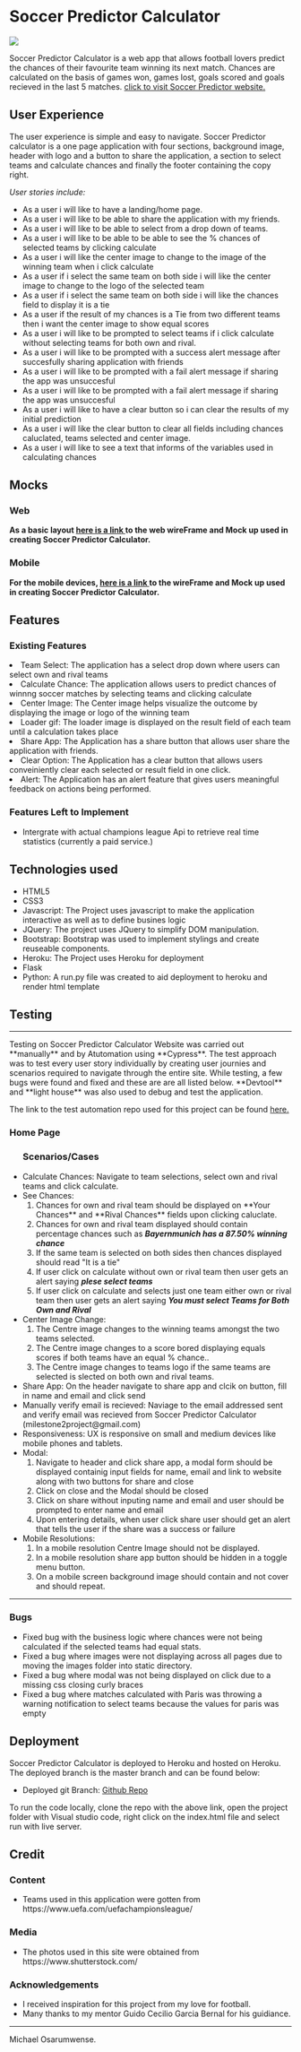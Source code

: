# **Soccer Predictor Calculator** 
<img src="https://imgur.com/w95rzIK.jpg" style="margin: 0;">

Soccer Predictor Calculator is a web app that allows football lovers predict the chances of their favourite team winning its next match.
Chances are calculated on the basis of games won, games lost, goals scored and goals recieved in the last 5 matches.
<a href="https://soccerpredictorcalculator-m2.herokuapp.com/" target="_blank">click to visit Soccer Predictor website.</a>
## User Experience

The user experience is simple and easy to navigate. Soccer Predictor calculator is a one page application with four sections, background image, header with logo and a button to share the application, a section to select teams and calculate chances and finally the footer containing the copy right.

*User stories include:*
<ul>
<li>As a user i will like to have a landing/home page.</li>
<li>As a user i will like to be able to share the application with my friends.</li>
<li>As a user i will like to be able to select from a drop down of teams.</li>
<li>As a user i will like to be able to be able to see the % chances of selected teams by clicking calculate</li>
<li>As a user i will like the center image to change to the image of the winning team when i click calculate</li>
<li>As a user if i select the same team on both side i will like the center image to change to the logo of the selected team</li>
<li>As a user if i select the same team on both side i will like the chances field to display it is a tie</li>
<li>As a user if the result of my chances is a Tie from two different teams then i want the center image to show equal scores</li>
<li>As a user i will like to be prompted to select teams if i click calculate without selecting teams for both own and rival.</li>
<li>As a user i will like to be prompted with a success alert message after succesfully sharing application with friends</li>
<li>As a user i will like to be prompted with a fail alert message if sharing the app was unsuccesful</li>
<li>As a user i will like to be prompted with a fail alert message if sharing the app was unsuccesful</li>
<li>As a user i will like to have a clear button so i can clear the results of my initial prediction</li>
<li>As a user i will like the clear button to clear all fields including chances caluclated, teams selected and center image.</li>
<li>As a user i will like to see a text that informs of the variables used in calculating chances</li>
</ul>

## **Mocks**
### Web
**As a basic layout <a href="WireFrame/Web-Mockup-m2.png" target="_blank">here is a link </a> to the web wireFrame and Mock up used in creating Soccer Predictor Calculator.**
### Mobile
**For the mobile devices, <a href="WireFrame/mobile-mockup.PNG" target="_blank">here is a link </a> to the wireFrame and Mock up used in creating Soccer Predictor Calculator.**

## **Features**
### Existing Features
<li>Team Select: The application has a select drop down where users can select own and rival teams</li>
<li>Calculate Chance: The application allows users to predict chances of winnng soccer matches by selecting teams and clicking calculate</li>
<li>Center Image: The Center image helps visualize the outcome by displaying the image or logo of the winning team</li>
<li>Loader gif: The loader image is displayed on the result field of each team until a calculation takes place</li>
<li>Share App: The Application has a share button that allows user share the application with friends.</li>
<li>Clear Option: The Application has a clear button that allows users conveiniently clear each selected or result field in one click.</li>
<li>Alert: The Application has an alert feature that gives users meaningful feedback on actions being performed.</li>
</ul>

### Features Left to Implement
<ul>
<li>Intergrate with actual champions league Api to retrieve real time statistics (currently a paid service.)</li>
</ul>

## **Technologies used**
<ul>
<li>HTML5</li>
<li>CSS3</li>
<li>Javascript: The Project uses javascript to make the application interactive as well as to define busines logic</li>
<li>JQuery: The project uses JQuery to simplify DOM manipulation.</li>
<li>Bootstrap: Bootstrap was used to implement stylings and create reuseable components.</li>
<li>Heroku: The Project uses Heroku for deployment</li>
<li>Flask</li>
<li>Python: A run.py file was created to aid deployment to heroku and render html template</li> 

</ul>

## **Testing**
<hr>
Testing on Soccer Predictor Calculator Website was carried out **manually** and by Atutomation using **Cypress**. The test approach was to test every user story individually by creating 
user journies and scenarios required to navigate through the entire site. While testing, a few bugs were found and fixed and these are are all listed below. **Devtool** and **light house** was also used to debug and test the application.

The link to the test automation repo used for this project can be found <a href="https://github.com/MichaelOsarumwense/Cypress-e2e-SoccerPredictor-m2.git" target="_blank">here.</a>

### **Home Page**
<ul>
<h3>Scenarios/Cases</h3>
<li>Calculate Chances: Navigate to team selections, select own and rival teams and click calculate. </li>
<li>See Chances: 
<ol>
<li>Chances for own and rival team should be displayed on **Your Chances** and **Rival Chances** fields upon clicking caluclate.</li>
<li>Chances for own and rival team displayed should contain percentage chances such as <strong><em>Bayernmunich has a 87.50% winning chance</em></strong></li>
<li>If the same team is selected on both sides then chances displayed should read "It is a tie"</li>
<li>If user click on calculate without own or rival team then user gets an alert saying <strong><em>plese select teams</strong></em></li>
<li>If user click on calculate and selects just one team either own or rival team then user gets an alert saying <strong><em>You must select Teams for Both Own and Rival</em></strong></li>
</ol> 
</li>
<li>Center Image Change: 
<ol>
<li>The Centre image changes to the winning teams amongst the two teams selected.</li>
<li>The Centre image changes to a score bored displaying equals scores if both teams have an equal % chance..</li>
<li>The Centre image changes to teams logo if the same teams are selected is slected on both own and rival teams.</li>
</ol>
</li>
<li>Share App: On the header navigate to share app and clcik on button, fill in name and email and click send</li>
<li>Manually verify email is recieved: Naviage to the email addressed sent and verify email was recieved from Soccer Predictor Calculator (milestone2project@gmail.com)</li>
<li>Responsiveness: UX is responsive on small and medium devices like mobile phones and tablets.</li>
<li>Modal: 
<ol>
<li>Navigate to header and click share app, a modal form should be displayed containig input fields for name, email and link to website along with two buttons for share and close</li>
<li>Click on close and the Modal should be closed</li>
<li>Click on share without inputing name and email and user should be prompted to enter name and email</li>
<li>Upon entering details, when user click share user should get an alert that tells the user if the share was a success or failure</li>
</ol>
</li>
<li>Mobile Resolutions:
<ol>
<li>In a mobile resolution Centre Image should not be displayed.</li>
<li>In a mobile resolution share app button should be hidden in a toggle menu button.</li>
<li>On a mobile screen background image should contain and not cover and should repeat.</li>
</ol>
</li>
</ul>
<hr>

### **Bugs**
<ul>
<li>Fixed bug with the business logic where chances were not being calculated if the selected teams had equal stats.</li>
<li>Fixed a bug where images were not displaying across all pages due to moving the images folder into static directory.</li>
<li>Fixed a bug where modal was not being displayed on click due to a missing css closing curly braces</li>
<li>Fixed a bug where matches calculated with Paris was throwing a warning notification to select teams because the values for paris was empty</li>
</ul>

## **Deployment**
Soccer Predictor Calculator is deployed to Heroku and hosted on Heroku. The deployed branch is the master branch and can be found below: 
<ul>
<li>Deployed git Branch: <a href="https://github.com/MichaelOsarumwense/SoccerPredictorCalculator-M2.git">Github Repo</a> </li>
</ul>
To run the code locally, clone the repo with the above link, open the project folder with Visual studio code, right click on the index.html file and select run with live server.

## **Credit**
### **Content**
<ul>
<li>Teams used in this application were gotten from https://www.uefa.com/uefachampionsleague/</li>
</ul>

### **Media**
<ul>
<li>The photos used in this site were obtained from https://www.shutterstock.com/</li>
</ul>

### **Acknowledgements**
<ul>
<li>I received inspiration for this project from my love for football.</li>
<li>Many thanks to my mentor Guido Cecilio Garcia Bernal for his guidiance.</li>
</ul>

--------

Michael Osarumwense.
